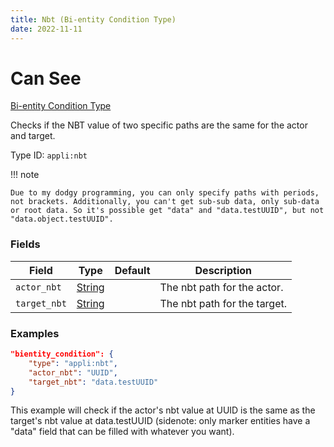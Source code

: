 ```yaml
---
title: Nbt (Bi-entity Condition Type)
date: 2022-11-11
---
```


# Can See

[Bi-entity Condition Type](../bientity_condition_types.md)

Checks if the NBT value of two specific paths are the same for the actor and target.

Type ID: `appli:nbt`

!!! note

    Due to my dodgy programming, you can only specify paths with periods, not brackets. Additionally, you can't get sub-sub data, only sub-data or root data. So it's possible get "data" and "data.testUUID", but not "data.object.testUUID".


### Fields

Field | Type | Default | Description
------|------|---------|------------
`actor_nbt` | [String](https://origins.readthedocs.io/en/latest/types/data_types/string/) || The nbt path for the actor.
`target_nbt` | [String](https://origins.readthedocs.io/en/latest/types/data_types/string/) || The nbt path for the target.


### Examples

```json
"bientity_condition": {
    "type": "appli:nbt",
    "actor_nbt": "UUID",
    "target_nbt": "data.testUUID"
}
```

This example will check if the actor's nbt value at UUID is the same as the target's nbt value at data.testUUID (sidenote: only marker entities have a "data" field that can be filled with whatever you want).